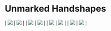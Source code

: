 # Unmarked Handshapes

| ![](1.png) | ![](5.png) |
| ![](a.png) | ![](a_open.png) |
| ![](b_contact.png) | ![](c.png) |
| ![](o.png) | ![](s.png) |
